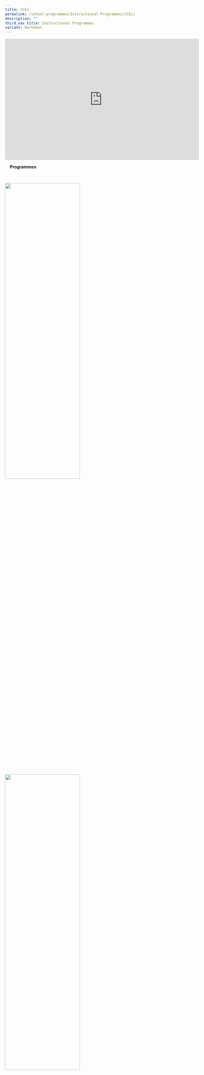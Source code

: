 ```yaml
---
title: CCEs
permalink: /school-programmes/Instructional-Programmes/CCEs/
description: ""
third_nav_title: Instructional Programmes
variant: markdown
---
```

<center><iframe allowfullscreen="true" height="400" width="640" frameborder="0" src="https://docs.google.com/presentation/d/e/2PACX-1vQdOv8qLJIGhhsoXINFZFewUtTAJ9Y2imaYJFe64O1cTktmeZcWxFzHIK64X_g9EpwT5iNQ3AHK1tYt/embed?start=false&amp;loop=false&amp;delayms=3000"></iframe></center>



&nbsp;&nbsp;&nbsp;&nbsp;<label for="accordion2"><b>Programmes</b></label>

&nbsp;&nbsp;&nbsp;&nbsp;<div>
 <p> <img style="width:70%;height:50%" src="/images/Instructional%20Programmes/CCE/CCP01.jpg">
			<img style="width:70%;height:50%" src="/images/Instructional%20Programmes/CCE/CCP02.jpg"><br><br>
			
<b>Values in Action (VIA)</b><br><br>  

Values in Action (VIA) are learning experiences that support students’ development as socially responsible citizens who contribute meaningfully to the community, through the learning and application of values, knowledge and skills.<br><br>  
  
<a href="/Values-in-Action/">Please Click Here to Read More</a>  

  

<b>Citizenship Education (National Education)</b><br><br>  

*   Total Defence Day at OSS
*   International Friendship Day at OSS
*   Racial Harmony Day at OSS
*   National Day Celebrations at OSS

<a href="/Citizen-Education-National-Education/">Please Click Here to Read More</a>

  

<b>Cyberwellness</b><br><br>  

  

The Cyber Wellness Framework guides schools in planning for a cyber wellness programme.&nbsp;The Framework focuses on developing the child’s instinct to protect himself and empower him to take responsibility for his own well-being in cyberspace.<br><br>&nbsp;

  

<a href="/Cyberwellness/">Please Click Here to Read More</a>

  

  

  

<b>Sexuality Education</b><br><br>


Sexuality Education (SEd) in schools is about enabling students to understand the physiological, social and emotional changes they experience as they mature, develop healthy and rewarding relationships including those with members of the opposite sex, and make wise, informed and responsible decisions on sexuality matters.  
  
<a href="/school-programmes/Sexuality-Education/">Please Click Here to Read More</a>
	 
</p>

&nbsp;&nbsp;&nbsp;&nbsp;</div>


	
	

	
